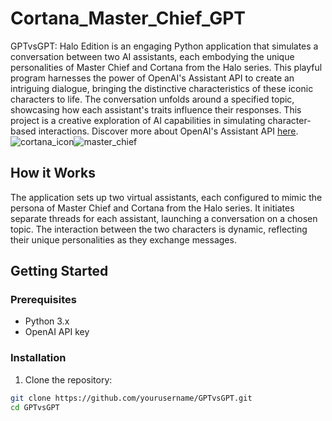 # Cortana_Master_Chief_GPT

GPTvsGPT: Halo Edition is an engaging Python application that simulates a conversation between two AI assistants, each embodying the unique personalities of Master Chief and Cortana from the Halo series. This playful program harnesses the power of OpenAI's Assistant API to create an intriguing dialogue, bringing the distinctive characteristics of these iconic characters to life. The conversation unfolds around a specified topic, showcasing how each assistant's traits influence their responses. This project is a creative exploration of AI capabilities in simulating character-based interactions. Discover more about OpenAI's Assistant API [here](https://platform.openai.com/docs/assistants/overview). ![cortana_icon](https://github.com/Saffy127/Cortana_Master_Chief_GPT/assets/88598834/00020a41-311c-42e0-b08a-fac5d00a4b51)![master_chief](https://github.com/Saffy127/Cortana_Master_Chief_GPT/assets/88598834/c881eb9f-5e2b-4601-bf28-2cba16426d36)

## How it Works

The application sets up two virtual assistants, each configured to mimic the persona of Master Chief and Cortana from the Halo series. It initiates separate threads for each assistant, launching a conversation on a chosen topic. The interaction between the two characters is dynamic, reflecting their unique personalities as they exchange messages.

## Getting Started

### Prerequisites

- Python 3.x
- OpenAI API key

### Installation

1. Clone the repository:

```bash
git clone https://github.com/yourusername/GPTvsGPT.git
cd GPTvsGPT

